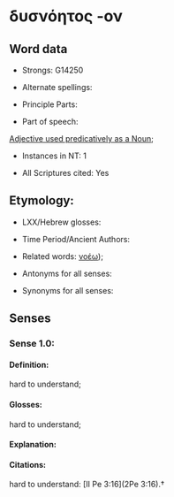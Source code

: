# δυσνόητος -ον

<!-- Status: S2=NeedsFinalCheck -->
<!-- Lexica used for edits:   -->

## Word data

* Strongs: G14250

* Alternate spellings:



* Principle Parts: 


* Part of speech: 

[Adjective used predicatively as a Noun](http://ugg.readthedocs.io/en/latest/noun_predicate_adj.html); 

* Instances in NT: 1

* All Scriptures cited: Yes

## Etymology: 

* LXX/Hebrew glosses: 


* Time Period/Ancient Authors: 


* Related words: [νοέω]());

* Antonyms for all senses:

* Synonyms for all senses: 


## Senses 


### Sense  1.0: 

#### Definition: 

hard to understand; 

#### Glosses:

hard to understand; 


#### Explanation: 


#### Citations: 

hard to understand: [II Pe 3:16](2Pe 3:16).†
